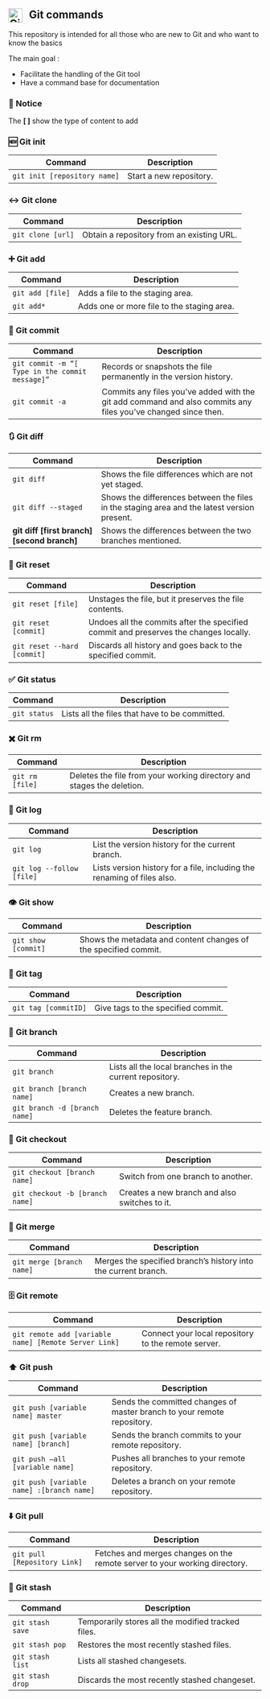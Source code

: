 ## <img align="left" alt="Git" width="28px" src="https://cdn.jsdelivr.net/gh/devicons/devicon/icons/git/git-original.svg" style="padding-right:10px;" /> Git commands

This repository is intended for all those who are new to Git and who want to know the basics

The main goal :
- Facilitate the handling of the Git tool
- Have a command base for documentation

### 📝 Notice
The **[ ]** show the type of content to add

 
### 🆕 Git init

| Command     | Description |
| ----------- | ----------- |
| `git init [repository name]`| Start a new repository.|

### ↔️ Git clone

| Command     | Description |
| ----------- | ----------- |
| `git clone [url]` | Obtain a repository from an existing URL.|

### ➕ Git add

| Command     | Description |
| ----------- | ----------- |
| `git add [file]`  | Adds a file to the staging area.|
| `git add*`    | Adds one or more file to the staging area.|

### 💬 Git commit

| Command     | Description |
| ----------- | ----------- |
| `git commit -m “[ Type in the commit message]”` | Records or snapshots the file permanently in the version history.|
| `git commit -a`   | Commits any files you’ve added with the git add command and also commits any files you’ve changed since then.|

### 🔃 Git diff 

| Command     | Description |
| ----------- | ----------- |
| `git diff`         | Shows the file differences which are not yet staged.|
| `git diff --staged` | Shows the differences between the files in the staging area and the latest version present.|
| **git diff [first branch] [second branch]** | Shows the differences between the two branches mentioned.|

### 🔄 Git reset
 
| Command     | Description |
| ----------- | ----------- |
| `git reset [file]`          | Unstages the file, but it preserves the file contents.|
| `git reset [commit]`        | Undoes all the commits after the specified commit and preserves the changes locally.|
| `git reset --hard [commit]` | Discards all history and goes back to the specified commit.|

### ✅ Git status

| Command     | Description |
| ----------- | ----------- |
| `git status` | Lists all the files that have to be committed.|

### ✖️ Git rm

| Command     | Description |
| ----------- | ----------- |
| `git rm [file]` | Deletes the file from your working directory and stages the deletion.|

### 📄 Git log

| Command     | Description |
| ----------- | ----------- |
| `git log` | List the version history for the current branch.|
| `git log --follow [file]` | Lists version history for a file, including the renaming of files also.|

### 👁️ Git show

| Command     | Description |
| ----------- | ----------- |
| `git show [commit]` | Shows the metadata and content changes of the specified commit.|

### 🔖 Git tag

| Command     | Description |
| ----------- | ----------- |
| `git tag [commitID]` | Give tags to the specified commit.|

### 🔱 Git branch

| Command     | Description |
| ----------- | ----------- |
| `git branch` | Lists all the local branches in the current repository.|
| `git branch [branch name]` | Creates a new branch.|
| `git branch -d [branch name]` | Deletes the feature branch.|

### 🌵 Git checkout

| Command     | Description |
| ----------- | ----------- |
| `git checkout [branch name]`    | Switch from one branch to another.|
| `git checkout -b [branch name]` | Creates a new branch and also switches to it.|

### 🔀 Git merge

| Command     | Description |
| ----------- | ----------- |
| `git merge [branch name]` | Merges the specified branch’s history into the current branch.|

### 🗄️ Git remote

| Command     | Description |
| ----------- | ----------- |
| `git remote add [variable name] [Remote Server Link]` | Connect your local repository to the remote server.|

### ⬆️ Git push

| Command     | Description |
| ----------- | ----------- |
| `git push [variable name] master`         | Sends the committed changes of master branch to your remote repository.|
| `git push [variable name] [branch]`       | Sends the branch commits to your remote repository.|
| `git push –all [variable name]`           | Pushes all branches to your remote repository.|
| `git push [variable name] :[branch name]` | Deletes a branch on your remote repository.|

### ⬇️ Git pull

| Command     | Description |
| ----------- | ----------- |
| `git pull [Repository Link]` | Fetches and merges changes on the remote server to your working directory.|


### 💾 Git stash

| Command     | Description |
| ----------- | ----------- |
| `git stash save`  | Temporarily stores all the modified tracked files.|
| `git stash pop`   | Restores the most recently stashed files.         |
| `git stash list`  | Lists all stashed changesets.                     |
| `git stash drop`  | Discards the most recently stashed changeset.     |
